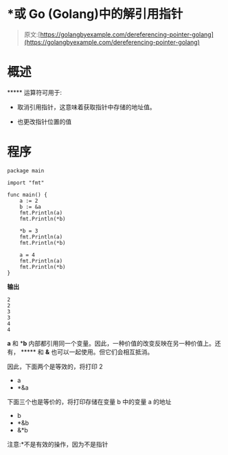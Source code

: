 # *或 Go (Golang)中的解引用指针

> 原文:[https://golangbyexample.com/dereferencing-pointer-golang](https://golangbyexample.com/dereferencing-pointer-golang)

# **概述**

***** 运算符可用于:

*   取消引用指针，这意味着获取指针中存储的地址值。

*   也更改指针位置的值

# **程序**

```
package main

import "fmt"

func main() {
	a := 2
	b := &a
	fmt.Println(a)
	fmt.Println(*b)

	*b = 3
	fmt.Println(a)
	fmt.Println(*b)

	a = 4
	fmt.Println(a)
	fmt.Println(*b)
}
```

**输出**

```
2
2
3
3
4
4
```

**a** 和 ***b** 内部都引用同一个变量。因此，一种价值的改变反映在另一种价值上。还有， ***** 和 **&** 也可以一起使用。但它们会相互抵消。

因此，下面两个是等效的，将打印 2

*   a
*   *&a

下面三个也是等价的，将打印存储在变量 b 中的变量 a 的地址

*   b
*   *&b
*   &*b

注意:*不是有效的操作，因为不是指针